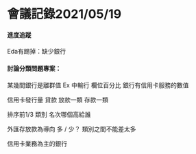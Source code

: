 # 會議記錄2021/05/19

#### 進度追蹤
Eda有踢掉：缺少銀行

#### 討論分類問題專案：
某幾間銀行是離群值
Ex 中輸行
欄位百分比
銀行有信用卡服務的數值

信用卡發行量
貸款
放款一類
存款一類

排序前1/3 類別
名次哪個高給誰

外匯存放款為導向
多 / 少？
類別之間不能差太多

信用卡業務為主的銀行